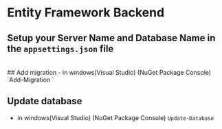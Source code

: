 # Entity Framework Backend
## Setup your Server Name and Database Name in the `appsettings.json` file
<br>
## Add migration 
-   in windows(Visual Studio) (NuGet Package Console) `Add-Migration <migrationName>`

## Update database 
-   in windows(Visual Studio) (NuGet Package Console) `Update-Database`
